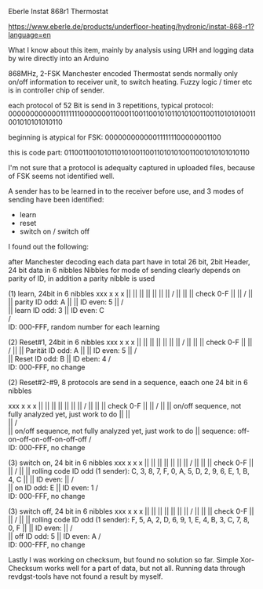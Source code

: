 Eberle Instat 868r1 Thermostat

https://www.eberle.de/products/underfloor-heating/hydronic/instat-868-r1?language=en

What I know about this item, mainly by analysis using URH and logging data by wire directly into an Arduino
  
868MHz, 2-FSK
Manchester encoded
Thermostat sends normally only on/off information to receiver unit, to switch heating. Fuzzy logic / timer etc is in controller chip of sender.

each protocol of 52 Bit is send in 3 repetitions, typical protocol:
0000000000001111111000000011000110011001010110101001100110101010011001010101010110

beginning is atypical for FSK:
000000000000111111100000001100

this is code part:
0110011001010110101001100110101010011001010101010110

I'm not sure that a protocol is adequalty captured in uploaded files, because of FSK seems not identified well.

A sender has to be learned in to the receiver before use, and 3 modes of sending have been identified:
- learn
- reset
- switch on / switch off

I found out the following:

after Manchester decoding each data part have in total 26 bit, 2bit Header, 24 bit data in 6 nibbles
Nibbles for mode of sending clearly depends on parity of ID, in addition a parity nibble is used

(1) learn, 24bit in 6 nibbles
  xxx   x     x      x
  ||    ||    ||     ||
  ||    ||    ||     \/
  ||    ||    ||    check 0-F
  ||    ||    \/
  ||    ||    parity  ID odd: A
  ||    ||            ID even: 5
  ||    \/             
  ||    learn  ID odd: 3
  ||           ID even: C   
  \/             
 ID: 000-FFF, random number for each learning


(2) Reset#1, 24bit in 6 nibbles
  xxx   x     x      x
  ||    ||    ||     ||
  ||    ||    ||     \/
  ||    ||    ||    check 0-F
  ||    ||    \/
  ||    ||    Parität ID odd: A
  ||    ||            ID even: 5
  ||    \/             
  ||    Reset ID odd: B
  ||          ID eben: 4
  \/             
 ID: 000-FFF, no change

(2) Reset#2-#9, 8 protocols are send in a sequence, eaach one 24 bit in 6 nibbles

  xxx   x     x      x
  ||    ||    ||     ||
  ||    ||    ||     \/
  ||    ||    ||    check 0-F
  ||    ||    \/
  ||    ||    on/off sequence, not fully analyzed yet, just work to do
  ||    ||           
  ||    \/             
  ||    on/off sequence, not fully analyzed yet, just work to do
  ||    sequence: off-on-off-on-off-on-off-off
  \/             
 ID: 000-FFF, no change


(3) switch on, 24 bit in 6 nibbles
  xxx   x     x      x
  ||    ||    ||     ||
  ||    ||    ||     \/
  ||    ||    ||    check 0-F
  ||    ||    \/
  ||    ||    rolling code ID odd (1 sender): C, 3, 8, 7, F, 0, A, 5, D, 2, 9, 6, E, 1, B, 4, C
  ||    ||                 ID even:
  ||    \/             
  ||    on ID odd: E
  ||       ID even: 1
  \/             
 ID: 000-FFF, no change

       
(3) switch off, 24 bit in 6 nibbles
  xxx   x     x      x
  ||    ||    ||     ||
  ||    ||    ||     \/
  ||    ||    ||    check 0-F
  ||    ||    \/
  ||    ||    rolling code ID odd (1 sender): F, 5, A, 2, D, 6, 9, 1, E, 4, B, 3, C, 7, 8, 0, F
  ||    ||                 ID even:
  ||    \/             
  ||    off ID odd: 5
  ||        ID even: A
  \/             
 ID: 000-FFF, no change


Lastly I was working on checksum, but found no solution so far. Simple Xor-Checksum works well for a part of data, but not all. Running data through revdgst-tools have not found a result by myself.
